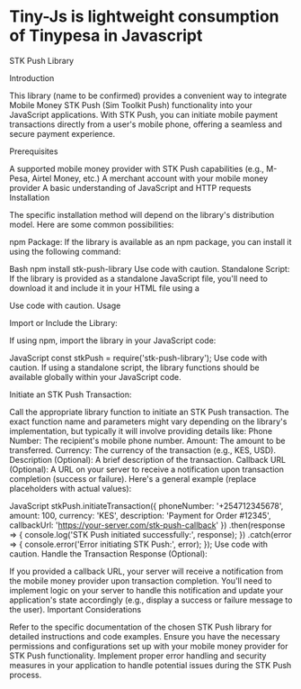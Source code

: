 # Tiny-Js is lightweight consumption of Tinypesa in Javascript
STK Push Library

Introduction

This library (name to be confirmed) provides a convenient way to integrate Mobile Money STK Push (Sim Toolkit Push) functionality into your JavaScript applications. With STK Push, you can initiate mobile payment transactions directly from a user's mobile phone, offering a seamless and secure payment experience.

Prerequisites

A supported mobile money provider with STK Push capabilities (e.g., M-Pesa, Airtel Money, etc.)
A merchant account with your mobile money provider
A basic understanding of JavaScript and HTTP requests
Installation

The specific installation method will depend on the library's distribution model. Here are some common possibilities:

npm Package:
If the library is available as an npm package, you can install it using the following command:

Bash
npm install stk-push-library
Use code with caution.
Standalone Script:
If the library is provided as a standalone JavaScript file, you'll need to download it and include it in your HTML file using a <script> tag:

HTML
<script src="stk-push-library.js"></script>
Use code with caution.
Usage

Import or Include the Library:

If using npm, import the library in your JavaScript code:

JavaScript
const stkPush = require('stk-push-library');
Use code with caution.
If using a standalone script, the library functions should be available globally within your JavaScript code.

Initiate an STK Push Transaction:

Call the appropriate library function to initiate an STK Push transaction. The exact function name and parameters might vary depending on the library's implementation, but typically it will involve providing details like:
Phone Number: The recipient's mobile phone number.
Amount: The amount to be transferred.
Currency: The currency of the transaction (e.g., KES, USD).
Description (Optional): A brief description of the transaction.
Callback URL (Optional): A URL on your server to receive a notification upon transaction completion (success or failure).
Here's a general example (replace placeholders with actual values):

JavaScript
stkPush.initiateTransaction({
  phoneNumber: '+254712345678',
  amount: 100,
  currency: 'KES',
  description: 'Payment for Order #12345',
  callbackUrl: 'https://your-server.com/stk-push-callback'
})
.then(response => {
  console.log('STK Push initiated successfully:', response);
})
.catch(error => {
  console.error('Error initiating STK Push:', error);
});
Use code with caution.
Handle the Transaction Response (Optional):

If you provided a callback URL, your server will receive a notification from the mobile money provider upon transaction completion. You'll need to implement logic on your server to handle this notification and update your application's state accordingly (e.g., display a success or failure message to the user).
Important Considerations

Refer to the specific documentation of the chosen STK Push library for detailed instructions and code examples.
Ensure you have the necessary permissions and configurations set up with your mobile money provider for STK Push functionality.
Implement proper error handling and security measures in your application to handle potential issues during the STK Push process.
